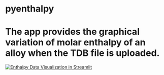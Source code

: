 # pyenthalpy
# The app provides the graphical variation of molar enthalpy of an alloy when the TDB file is uploaded.
[![Enthalpy Data  Visualization in Streamlit](https://static.streamlit.io/badges/streamlit_badge_black_white.svg)](https://enthalpydatafromtdbfile.streamlit.app/)
